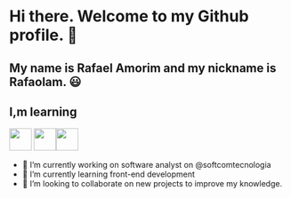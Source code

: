 
 <h1>Hi there. Welcome to my Github profile. 👋</h1>
 
 <h2>My name is Rafael Amorim and my nickname is Rafaolam. 😃</h2>

 <h2>I,m learning</h2> 

<img loading="lazy" src="https://cdn.jsdelivr.net/gh/devicons/devicon@latest/icons/html5/html5-original.svg" width="40" height="40"/>  <img src="https://cdn.jsdelivr.net/gh/devicons/devicon@latest/icons/css3/css3-original.svg" width="40" height="40"/><img loading="lazy" src="https://cdn.jsdelivr.net/gh/devicons/devicon@latest/icons/javascript/javascript-original.svg" width="40" height="40"/>

- 🔭 I’m currently working on software analyst on @softcomtecnologia 
- 🌱 I’m currently learning front-end development
- 👯 I’m looking to collaborate on new projects to improve my knowledge.


